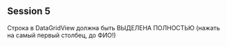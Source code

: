 ## Session 5

Строка в DataGridView должна быть ВЫДЕЛЕНА ПОЛНОСТЬЮ (нажать на самый первый столбец, до ФИО!)